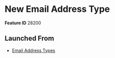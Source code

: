 # New Email Address Type

**Feature ID** 28200

## Launched From

- [Email Address Types](Email%20Address%20Types.md)











































































